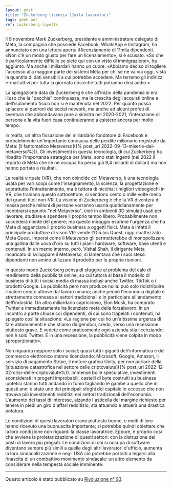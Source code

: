 ```yaml
---
layout: post
title: "Zuckerberg licenzia 11mila lavoratori"
tags: geek pol
ref: zuckerberg-layoffs
---
```

Il 9 novembre Mark Zuckerberg, presidente e amministratore delegato di Meta, la compagnia che possiede Facebook, WhatsApp e Instagram, ha annunciato con una lettera aperta il licenziamento di 11mila dipendenti. «Non c'è un modo giusto per fare un licenziamento», si è scusato. «So che è particolarmente difficile se siete qui con un visto di immigrazione», ha aggiunto. Ma anche i miliardari hanno un cuore: «Abbiamo deciso di togliere l'accesso alla maggior parte dei sistemi Meta per chi se ne va via oggi, vista la quantità di dati sensibili a cui potrebbe accedere. Ma terremo gli indirizzi e-mail attivi per tutta la giornata cosicché tutti potranno dirsi addio.»

La spiegazione data da Zuckerberg è che all'inizio della pandemia si era illuso che la "pacchia" continuasse, ma la crescita degli acquisti online e dell'isolamento fisico non si è mantenuta nel 2022. Per quanto possa spiacere ai padroni dei social network, ma anche ad alcuni profeti di sventura che abbondavano pure a sinistra nel 2020-2021, l'interazione di persona e la vita fuori casa continueranno a esistere ancora per molto tempo.

In realtà, un'altra fissazione del miliardario fondatore di Facebook è probabilmente un'importante concausa delle perdite milionarie registrate da Meta: [il fantomatico Metaverso]({% post_url 2022-09-13-miserie-del-metaverso%})). Gli investimenti in questa tecnologia, di cui Zuckerberg ha ribadito l'importanza strategica per Meta, sono stati ingenti (nel 2022 il reparto di Meta che se ne occupa ha perso già 9,4 miliardi di dollari) ma non hanno portato a risultati.

La realtà virtuale (VR), che non coincide col Metaverso, è una tecnologia usata per vari scopi come l'insegnamento, la scienza, la progettazione e soprattutto l'intrattenimento, ma è tuttora di nicchia: i migliori videogiochi in VR, che trainano questo sottosettore, si vendono cento o mille volte meno dei grandi titoli non-VR. La visione di Zuckerberg è che la VR diventerà di massa perché milioni di persone vorranno usarla quotidianamente per incontrarsi appunto "nel Metaverso", cioè in ambienti 3D simulati usati per lavorare, studiare e spendere il proprio tempo libero. Probabilmente non succederà niente del genere; ma questo miraggio esprime l'urgenza che ha Meta di agganciare il proprio business a oggetti fisici. Meta è infatti il principale produttore di visori VR: vende l'Oculus Quest, oggi ribattezzato Meta Quest. Imporsi come il Metaverso gli permetterebbe di monopolizzare una gallina dalle uova d'oro su tutti i piani: hardware, software, base utenti e contenuti. In un memo interno, però, Vishal Shah, il dirigente Meta incaricato di sviluppare il Metaverso, si lamentava che i suoi stessi dipendenti non amino utilizzare il prodotto per le proprie riunioni.

In questo modo Zuckerberg pensa di sfuggire al problema del calo di rendimento della pubblicità online, su cui tuttora si basa il modello di business di tutti i social media di massa inclusi anche Twitter, TikTok o i prodotti Google. La pubblicità però non produce nulla: può solo ridistribuire il valore creato altrove dal lavoro umano; anche perciò l'economia digitale è strettamente connessa ai settori tradizionali e in particolare all'andamento dell'industria. Un altro miliardario capriccioso, Elon Musk, ha comprato Twitter e immediatamente ha licenziato metà della forzalavoro. In un incontro a porte chiuse coi dipendenti, di cui sono trapelati i contenuti, ha spiegato così la situazione: «La ragione per cui ho un'altissima urgenza di fare abbonamenti è che stiamo dirigendoci, credo, verso una recessione piuttosto grave. E vedete come praticamente ogni azienda stia licenziando; non è solo Twitter. E in una recessione, la pubblicità viene colpita in modo sproporzionato».

Non riguarda neppure solo i social; quasi tutti i giganti dell'informatica e del commercio elettronico stanno licenziando: Microsoft, Google, Amazon, il servizio di pagamento Stripe, il motore grafico Unity, per non parlare della [situazione catastrofica nel settore delle criptovalute]({% post_url 2022-12-02-crisi-delle-criptovalute%}). Immense bolle speculative, investimenti sconsiderati in progetti improbabili, castelli di byte costruiti su business ipotetici stanno tutti andando in fumo tagliando le gambe a quello che in questi anni è stato uno dei principali sfoghi del capitale in eccesso che non trovava più investimenti redditizi nei settori tradizionali dell'economia. L'aumento dei tassi di interesse, alzando l'asticella del margine richiesto per tenere in piedi un giro d'affari redditizio, sta attuando e attuerà una drastica potatura.

Le condizioni di questi lavoratori erano piuttosto buone, e molti di loro hanno ricevuto una buonuscita importante; si potrebbe quindi obiettare che la loro condizione non riguardi la classe lavoratrice. Eppure, è proprio così che avviene la proletarizzazione di questi settori: con la distruzione dei posti di lavoro più pregiati. Le condizioni di chi si occupa di software diventano sempre più simili a quelle degli altri lavoratori d'ufficio, aumenta la loro sindacalizzazione e negli USA ciò potrebbe portarli a legarsi alla rinascita di un combattivo movimento sindacale: un altro elemento da considerare nella tempesta sociale imminente.

***

Questo articolo è stato pubblicato su [Rivoluzione n° 93](https://www.rivoluzione.red/rivoluzione-n-93/).
